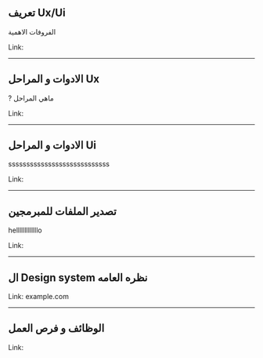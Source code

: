 ##  تعريف Ux/Ui
الفروفات
الاهمية





Link: 

-------------------------------------------------
## الادوات و المراحل Ux
? ماهي المراحل 







Link: 

-------------------------------------------------
## الادوات و المراحل Ui



ssssssssssssssssssssssssssss



Link: 

-------------------------------------------------
## تصدير الملفات للمبرمجين

helllllllllllllo

Link: 

-------------------------------------------------
## ال  Design system  نظره العامه






Link: 
example.com

-------------------------------------------------
## الوظائف و فرص العمل





Link: 
